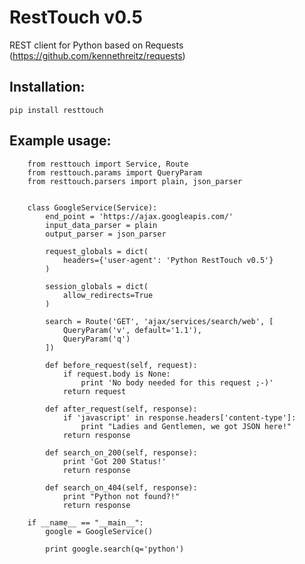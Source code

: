 RestTouch v0.5
=========
REST client for Python based on Requests (https://github.com/kennethreitz/requests)

## Installation:
    pip install resttouch

## Example usage:
        from resttouch import Service, Route
        from resttouch.params import QueryParam
        from resttouch.parsers import plain, json_parser


        class GoogleService(Service):
            end_point = 'https://ajax.googleapis.com/'
            input_data_parser = plain
            output_parser = json_parser

            request_globals = dict(
                headers={'user-agent': 'Python RestTouch v0.5'}
            )

            session_globals = dict(
                allow_redirects=True
            )

            search = Route('GET', 'ajax/services/search/web', [
                QueryParam('v', default='1.1'),
                QueryParam('q')
            ])

            def before_request(self, request):
                if request.body is None:
                    print 'No body needed for this request ;-)'
                return request

            def after_request(self, response):
                if 'javascript' in response.headers['content-type']:
                    print "Ladies and Gentlemen, we got JSON here!"
                return response

            def search_on_200(self, response):
                print 'Got 200 Status!'
                return response

            def search_on_404(self, response):
                print "Python not found?!"
                return response

        if __name__ == "__main__":
            google = GoogleService()

            print google.search(q='python')
